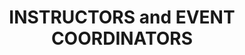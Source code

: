---
layout: page
title: INSTRUCTORS and EVENT COORDINATORS
permalink: our-team.html
description:
team:
  - name: Anthony Arendt
    title: Principal Research Scientist
    affiliate: eScience & APL
    image_url: https://geohackweek.github.io/ghw2017/images/4993098.jpeg
    github_user: aaarendt

  - name: Rob Fatland
    title: UW Cloud Czar for Research
    affiliate: eScience & UW-IT
    image_url: https://geohackweek.github.io/ghw2017/images/6199513.jpeg
    github_user: robfatland

  - name: Landung "Don" Setiawan
    title: Environmental Data Specialist
    affiliate: APL
    image_url: https://geohackweek.github.io/ghw2017/images/17802172.jpeg
    github_user: lsetiawan

  - name: Amanda Tan
    title: Data Scientist
    affiliate: eScience & UW-IT
    image_url: https://geohackweek.github.io/ghw2017/images/Amanda-Tan-300x300.jpg
    github_user: cloudmaven
---